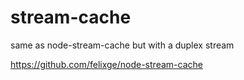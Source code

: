 stream-cache
============
same as node-stream-cache but with a duplex stream

https://github.com/felixge/node-stream-cache
